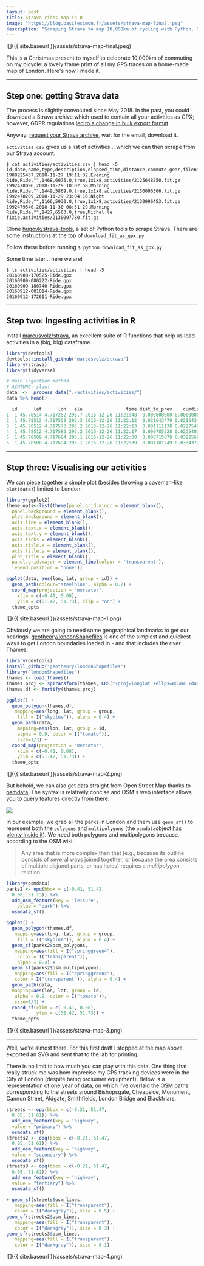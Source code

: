 ```yaml
---
layout: post
title: Strava rides map in R
image: "https://blog.basilesimon.fr/assets/strava-map-final.jpeg"
description: "Scraping Strava to map 10,000km of cycling with Python, R and ggplot"
---
```


![]({{ site.baseurl }}/assets/strava-map-final.jpeg)

This is a Christmas present to myself to celebrate 10,000km of commuting on my bicycle: a lovely frame print of all my GPS traces on a home-made map of London. Here's how I made it.

---

## Step one: getting Strava data

The process is slightly convoluted since May 2018. In the past, you could download a Strava archive which used to contain all your activities as GPX; however, GDPR regulations [led to a change in bulk export format](https://support.strava.com/hc/en-us/community/posts/360014914631-Activities-in-the-new-bulk-export-feature-have-meaningless-names-and-multiple-formats-).

Anyway: [request your Strava archive](https://www.strava.com/athlete/delete_your_account), wait for the email, download it.

`activities.csv` gives us a list of activities... which we can then scrape from our Strava account.

```
$ cat activities/activities.csv | head -5
id,date,name,type,description,elapsed_time,distance,commute,gear,filename
1988225457,2018-11-27 19:11:32,Evening Ride,Ride,"",1468,6075.0,true,1x1x8,activities/2125648250.fit.gz
1992478096,2018-11-29 10:02:58,Morning Ride,Ride,"",1449,5869.0,true,1x1x8,activities/2130096306.fit.gz
1992478209,2018-11-29 23:04:16,Night Ride,Ride,"",1166,5930.0,true,1x1x8,activities/2130096453.fit.gz
1992479540,2018-11-30 08:51:29,Morning Ride,Ride,"",1427,6563.0,true,Michel le fixie,activities/2130097780.fit.gz
```

Clone [hugovk/strava-tools](https://github.com/hugovk/strava-tools), a set of Python tools to scrape Strava. There are some instructions at the top of `download_fit_as_gpx.py`.

Follow these before running `$ python download_fit_as_gpx.py`

Some time later... here we are!

```
$ ls activities/activities | head -5
20160908-170525-Ride.gpx
20160909-080222-Ride.gpx
20160909-180740-Ride.gpx
20160912-081014-Ride.gpx
20160912-172611-Ride.gpx
```

---

## Step two: Ingesting activities in R

Install [ marcusvolz/strava](https://github.com/marcusvolz/strava), an excellent suite of R functions that help us load activities in a (big, big) dataframe.

```r
library(devtools)
devtools::install_github("marcusvolz/strava")
library(strava)
library(tidyverse)

# main ingestion method
# ACHTUNG: slow!
data  <-  process_data("./activities/activities/")
data %>% head()

  id      lat      lon   ele                time dist_to_prev    cumdist time_diff_to_prev  cumtime
1  1 45.78514 4.717282 295.7 2015-12-26 11:21:48  0.000000000 0.00000000                 0        0
2  1 45.78512 4.717559 295.3 2015-12-26 11:22:12  0.021643479 0.02164348                24       24
3  1 45.78512 4.717573 295.2 2015-12-26 11:22:13  0.001111138 0.02275462                 1       25
4  1 45.78512 4.717583 295.2 2015-12-26 11:22:17  0.000785528 0.02354015                 4       29
5  1 45.78509 4.717684 295.1 2015-12-26 11:22:38  0.008715879 0.03225602                21       50
6  1 45.78508 4.717694 295.1 2015-12-26 11:22:39  0.001181249 0.03343727                 1        5
```

---

## Step three: Visualising our activities

We can piece together a simple plot (besides throwing a caveman-like `plot(data)`) limited to London:

```r
library(ggplot2)
theme_opts<-list(theme(panel.grid.minor = element_blank(),
  panel.background = element_blank(),
  plot.background = element_blank(),
  axis.line = element_blank(),
  axis.text.x = element_blank(),
  axis.text.y = element_blank(),
  axis.ticks = element_blank(),
  axis.title.x = element_blank(),
  axis.title.y = element_blank(),
  plot.title = element_blank(),
  panel.grid.major = element_line(colour = 'transparent'),
  legend.position = "none"))

ggplot(data, aes(lon, lat, group = id)) +
  geom_path(colour="steelblue", alpha = 0.2) + 
  coord_map(projection = "mercator", 
    xlim = c(-0.41, 0.08), 
    ylim = c(51.42, 51.73), clip = "on") +
  theme_opts
```

![]({{ site.baseurl }}/assets/strava-map-1.png)

Obviously we are going to need some geographical landmarks to get our bearings. [geotheory/londonShapefiles](https://github.com/geotheory/londonShapefiles/) is one of the simplest and quickest ways to get London boundaries loaded in - and that includes the river Thames.


```r
library(devtools)
install_github("geotheory/londonShapefiles")
library("londonShapefiles")
thames <- load_thames()
thames.proj <- spTransform(thames, CRS("+proj=longlat +ellps=WGS84 +datum=WGS84 +no_defs"))
thames.df <- fortify(thames.proj)

ggplot() +
  geom_polygon(thames.df,
   mapping=aes(long, lat, group = group,
    fill = I("skyblue")), alpha = 0.4) +
  geom_path(data,
    mapping=aes(lon, lat, group = id,
    alpha = 0.9, color = I("tomato")),
    size=1/3) +
  coord_map(projection = "mercator",
    xlim = c(-0.41, 0.08),
    ylim = c(51.42, 51.73)) +
  theme_opts
```

![]({{ site.baseurl }}/assets/strava-map-2.png)

But behold, we can also get data straight from Open Street Map thanks to [osmdata](https://cran.r-project.org/web/packages/osmdata/vignettes/osmdata.html). The syntax is relatively concise and OSM's web interface allows you to query features directly from there:

![](https://i.gyazo.com/4f3440eea455f9f94ce42e46444cb838.gif)

In our example, we grab all the parks in London and them use `geom_sf()` to represent both the `polygons` and `multipolygons` (the `osmdata`object [has plenty inside it](https://cran.r-project.org/web/packages/osmdata/vignettes/osmdata.html#3_the_osmdata_object)). We need both polygons and multipolygons because, according to the OSM wiki:

> Any area that is more complex than that (e.g., because its outline consists of several ways joined together, or because the area consists of multiple disjunct parts, or has holes) requires a _multipolygon_ relation. 

```r
library(osmdata)
parks2 <- opq(bbox = c(-0.41, 51.42,
  0.08, 51.73)) %>%
  add_osm_feature(key = 'leisure',
    value = "park") %>%
  osmdata_sf()

ggplot() +
  geom_polygon(thames.df,
   mapping=aes(long, lat, group = group,
    fill = I("skyblue")), alpha = 0.4) +
  geom_sf(parks2$osm_polygons,
   mapping=aes(fill = I("springgreen4"),
    color = I("transparent")),
    alpha = 0.4) +
  geom_sf(parks2$osm_multipolygons,
   mapping=aes(fill = I("springgreen4"),
   color = I("transparent")), alpha = 0.4) +
  geom_path(data,
  mapping=aes(lon, lat, group = id,
   alpha = 0.9, color = I("tomato")),
   size=1/3) +
  coord_sf(xlim = c(-0.41, 0.08),
           ylim = c(51.42, 51.73)) +
  theme_opts
```

![]({{ site.baseurl }}/assets/strava-map-3.png)

---

Well, we're almost there. For this first draft I stopped at the map above, exported an SVG and sent that to the lab for printing.

There is no limit to how much you can play with this data. One thing that really struck me was how imprecise my GPS tracking devices were in the City of London (despite being prosumer equipment). Below is a representation of one year of data, on which I've overlaid the OSM paths corresponding to the streets around Bishopsgate, Cheapside, Monument, Cannon Street, Aldgate, Smithfields, London Bridge and Blackfriars.

```r
streets <- opq(bbox = c(-0.21, 51.47,
  0.05, 51.61)) %>%
  add_osm_feature(key = 'highway',
  value = "primary") %>%
  osmdata_sf()
streets2 <- opq(bbox = c(-0.21, 51.47,
  0.05, 51.61)) %>%
  add_osm_feature(key = 'highway',
  value = "secondary") %>%
  osmdata_sf()
streets3 <- opq(bbox = c(-0.21, 51.47,
  0.05, 51.61)) %>%
  add_osm_feature(key = 'highway',
  value = "tertiary") %>%
  osmdata_sf()

+ geom_sf(streets$osm_lines,
   mapping=aes(fill = I("transparent"),
   color = I("darkgray")), size = 0.5) +
geom_sf(streets2$osm_lines,
   mapping=aes(fill = I("transparent"),
   color = I("darkgray")), size = 0.3) +
geom_sf(streets3$osm_lines,
   mapping=aes(fill = I("transparent"),
   color = I("darkgray")), size = 0.1) 
```

![]({{ site.baseurl }}/assets/strava-map-4.png)
